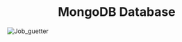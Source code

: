 <div align="center">

# MongoDB Database

</div>

![Job_guetter](https://user-images.githubusercontent.com/55241427/139235983-f2cd6813-ba81-4871-838d-daa35c41dc7f.png)
